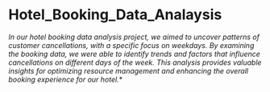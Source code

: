 # Hotel_Booking_Data_Analaysis
*In our hotel booking data analysis project, we aimed to uncover patterns of customer cancellations, with a specific focus on weekdays. By examining the booking data, we were 
able to identify trends and factors that influence cancellations on different days of the week. This analysis provides valuable insights for optimizing resource management and 
enhancing the overall booking experience for our hotel.**
